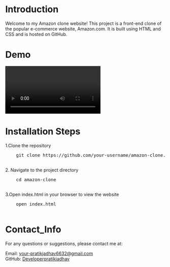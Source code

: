 <h1>Introduction</h1>
Welcome to my Amazon clone website! This project is a front-end clone of the popular e-commerce website, Amazon.com. It is built using HTML and CSS and is hosted on GitHub.

<h1> Demo</h1>
<video controls>
  <source src="path-to-demo-video.mp4" type="video/mp4">
  
</video>
<h1>Installation Steps</h1>
1.Clone the repository 
  <pre>
    git clone https://github.com/your-username/amazon-clone.git
    </pre>
 2. Navigate to the project directory
  <pre>
    cd amazon-clone
    </pre>
3.Open index.html in your browser to view the website
   <pre>
    open index.html
    </pre>

<h1>Contact_Info</h1>
For any questions or suggestions, please contact me at:

Email: your-pratikjadhav6632@gmail.com <br>
GitHub: <a href="https://github.com/Developerpratikjadhav">Developerpratikjadhav</a>
